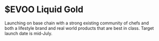 # $EVOO Liquid Gold

Launching on base chain with a strong existing community of chefs and both a lifestyle brand and real world products that are best in class. Target launch date is mid-July.
